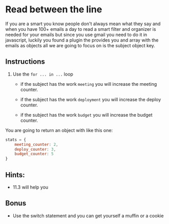 # Read between the line

If you are a smart you know people don't always mean what they say and when you have 100+ emails a day to read a smart filter and organizer is needed for your emails but since you use gmail you need to do it in javascript, luckily you found a plugin the provides you and array with the emails as objects all we are going to focus on is the subject object key.

## Instructions
1. Use the `for ... in ...` loop

    - if the subject has the work `meeting` you will increase the meeting counter.

    - if the subject has the work `deployment` you will increase the deploy counter.

    - if the subject has the work `budget` you will increase the budget counter.


You are going to return an object with like this one:

```javascript
stats = {
    meeting_counter: 2,
    deploy_counter: 3,
    budget_counter: 5
}
```

## Hints:
- 11.3 will help you

## Bonus
- Use the switch statement and you can get yourself a muffin or a cookie